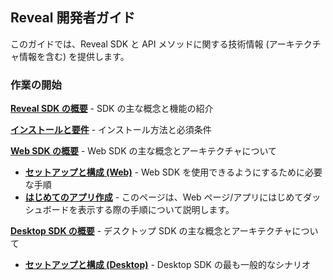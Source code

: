 ## Reveal 開発者ガイド

このガイドでは、Reveal SDK と API メソッドに関する技術情報 (アーキテクチャ情報を含む) を提供します。

### 作業の開始

[**Reveal SDK の概要**](~/jp/developer/general/overview.md) - SDK の主な概念と機能の紹介

[**インストールと要件**](~/jp/developer/general/installation-requirements.md) - インストール方法と必須条件

[**Web SDK の概要**](~/jp/developer/web-sdk/overview.md) - Web SDK の主な概念とアーキテクチャについて
  - [**セットアップと構成 (Web)**](~/jp/developer/setup-configuration/setup-configuration-web.md) - Web SDK を使用できるようにするために必要な手順
  - [**はじめてのアプリ作成**](~/jp/developer/web-sdk/create-first-app.md) - このページは、Web ページ/アプリにはじめてダッシュボードを表示する際の手順について説明します。

[**Desktop SDK の概要**](~/jp/developer/desktop-sdk/overview.md) - デスクトップ SDK の主な概念とアーキテクチャについて
  - [**セットアップと構成 (Desktop)**](~/jp/developer/setup-configuration/setup-configuration-desktop.md) - Desktop SDK の最も一般的なシナリオ
